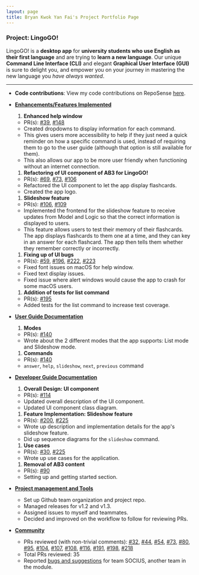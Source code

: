 ```yaml
---
layout: page
title: Bryan Kwok Yan Fai's Project Portfolio Page
---
```


### Project: LingoGO!

LingoGO! is a **desktop app** for **university students who use English as their first language** and are trying to **learn a
new language**. Our unique **Command Line Interface (CLI)** and elegant **Graphical User Interface (GUI)** is sure to delight you, and empower you on your journey in mastering the new language you *have always wanted*.

<hr/>

* **Code contributions**: View my code contributions on RepoSense [here](https://nus-cs2103-ay2122s1.github.io/tp-dashboard/?search=kwokieee&sort=groupTitle&sortWithin=title&since=2021-09-17&timeframe=commit&mergegroup=&groupSelect=groupByRepos&breakdown=false).

* **<u>Enhancements/Features Implemented</u>**
  1. **Enhanced help window**
    * PR(s): [\#39](https://github.com/AY2122S1-CS2103T-T11-2/tp/pull/39), [\#148](https://github.com/AY2122S1-CS2103T-T11-2/tp/pull/148)
    * Created dropdowns to display information for each command.
    * This gives users more accessibility to help if they just need a quick reminder on how a specific command is used, instead of requiring them to go to the user guide (although that option is still available for them).
    * This also allows our app to be more user friendly when functioning without an internet connection.
  1. **Refactoring of UI component of AB3 for LingoGO!**
    * PR(s): [\#69](https://github.com/AY2122S1-CS2103T-T11-2/tp/pull/69), [\#73](https://github.com/AY2122S1-CS2103T-T11-2/tp/pull/73), [\#106](https://github.com/AY2122S1-CS2103T-T11-2/tp/pull/106)
    * Refactored the UI component to let the app display flashcards.
    * Created the app logo.
  1. **Slideshow feature**
    * PR(s): [\#106](https://github.com/AY2122S1-CS2103T-T11-2/tp/pull/106), [\#109](https://github.com/AY2122S1-CS2103T-T11-2/tp/pull/109)
    * Implemented the frontend for the slideshow feature to receive updates from Model and Logic so that the correct information is displayed to users.
    * This feature allows users to test their memory of their flashcards. The app displays flashcards to them one at a time, and they can key in an answer for each flashcard. The app then tells them whether they remember correctly or incorrectly.
  1. **Fixing up of UI bugs**
    * PR(s): [\#59](https://github.com/AY2122S1-CS2103T-T11-2/tp/pull/59), [\#196](https://github.com/AY2122S1-CS2103T-T11-2/tp/pull/196), [\#222](https://github.com/AY2122S1-CS2103T-T11-2/tp/pull/222), [\#223](https://github.com/AY2122S1-CS2103T-T11-2/tp/pull/223)
    * Fixed font issues on macOS for help window.
    * Fixed text display issues.
    * Fixed issue where alert windows would cause the app to crash for some macOS users.
  1. **Addition of tests for list command**
    * PR(s): [\#195](https://github.com/AY2122S1-CS2103T-T11-2/tp/pull/195)
    * Added tests for the list command to increase test coverage.

* **<u>User Guide Documentation</u>**
  1. **Modes**
    * PR(s): [\#140](https://github.com/AY2122S1-CS2103T-T11-2/tp/pull/140)
    * Wrote about the 2 different modes that the app supports: List mode and Slideshow mode.
  1. **Commands**
    * PR(s): [\#140](https://github.com/AY2122S1-CS2103T-T11-2/tp/pull/140)
    * `answer`, `help`, `slideshow`, `next`, `previous` command

* **<u>Developer Guide Documentation</u>**
  1. **Overall Design: UI component**
    * PR(s): [\#114](https://github.com/AY2122S1-CS2103T-T11-2/tp/pull/114)
    * Updated overall description of the UI component.
    * Updated UI component class diagram.
  1. **Feature Implementation: Slideshow feature**
    * PR(s): [\#200](https://github.com/AY2122S1-CS2103T-T11-2/tp/pull/200), [\#225](https://github.com/AY2122S1-CS2103T-T11-2/tp/pull/225)
    * Wrote up description and implementation details for the app's slideshow feature.
    * Did up sequence diagrams for the `slideshow` command.
  1. **Use cases**
    * PR(s): [\#30](https://github.com/AY2122S1-CS2103T-T11-2/tp/pull/30), [\#225](https://github.com/AY2122S1-CS2103T-T11-2/tp/pull/225)
    * Wrote up use cases for the application.
  1. **Removal of AB3 content**
    * PR(s): [\#90](https://github.com/AY2122S1-CS2103T-T11-2/tp/pull/90)
    * Setting up and getting started section.

* **<u>Project management and Tools</u>**
  * Set up Github team organization and project repo.
  * Managed releases for v1.2 and v1.3.
  * Assigned issues to myself and teammates.
  * Decided and improved on the workflow to follow for reviewing PRs.

* **<u>Community</u>**
  * PRs reviewed (with non-trivial comments): [\#32](https://github.com/AY2122S1-CS2103T-T11-2/tp/pull/32), [\#44](https://github.com/AY2122S1-CS2103T-T11-2/tp/pull/44), [\#54](https://github.com/AY2122S1-CS2103T-T11-2/tp/pull/54), [\#73](https://github.com/AY2122S1-CS2103T-T11-2/tp/pull/73), [\#80](https://github.com/AY2122S1-CS2103T-T11-2/tp/pull/80), [\#95](https://github.com/AY2122S1-CS2103T-T11-2/tp/pull/95), [\#104](https://github.com/AY2122S1-CS2103T-T11-2/tp/pull/104), [\#107](https://github.com/AY2122S1-CS2103T-T11-2/tp/pull/107), [\#108](https://github.com/AY2122S1-CS2103T-T11-2/tp/pull/108), [\#116](https://github.com/AY2122S1-CS2103T-T11-2/tp/pull/116), [\#191](https://github.com/AY2122S1-CS2103T-T11-2/tp/pull/191), [\#198](https://github.com/AY2122S1-CS2103T-T11-2/tp/pull/198), [\#218](https://github.com/AY2122S1-CS2103T-T11-2/tp/pull/218)
  * Total PRs reviewed: 35
  * Reported [bugs and suggestions](https://github.com/kwokieee/ped/issues) for team SOCIUS, another team in the module.
